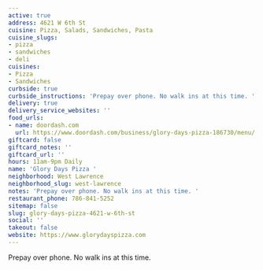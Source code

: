 ```yaml
---
active: true
address: 4621 W 6th St
cuisine: Pizza, Salads, Sandwiches, Pasta
cuisine_slugs:
- pizza
- sandwiches
- deli
cuisines:
- Pizza
- Sandwiches
curbside: true
curbside_instructions: 'Prepay over phone. No walk ins at this time. '
delivery: true
delivery_service_websites: ''
food_urls:
- name: doordash.com
  url: https://www.doordash.com/business/glory-days-pizza-186730/menu/
giftcard: false
giftcard_notes: ''
giftcard_url: ''
hours: 11am-9pm Daily
name: 'Glory Days Pizza '
neighborhood: West Lawrence
neighborhood_slug: west-lawrence
notes: 'Prepay over phone. No walk ins at this time. '
restaurant_phone: 786-841-5252
sitemap: false
slug: glory-days-pizza-4621-w-6th-st
social: ''
takeout: false
website: https://www.glorydayspizza.com
---
```


Prepay over phone. No walk ins at this time.